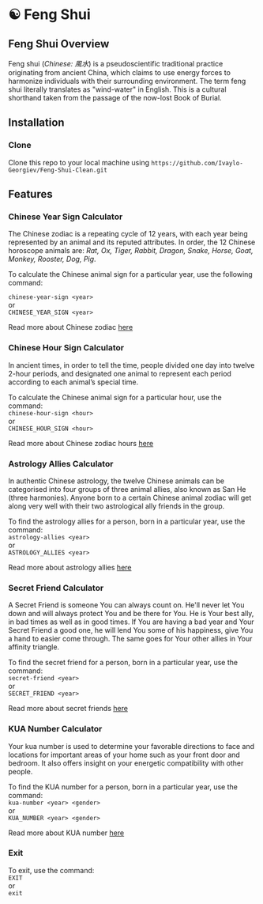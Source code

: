 # ☯️ Feng Shui

## Feng Shui Overview
Feng shui (_Chinese: 風水_) is a pseudoscientific traditional practice originating from ancient China, which claims to use energy forces to harmonize individuals with their surrounding environment. The term feng shui literally translates as "wind-water" in English. This is a cultural shorthand taken from the passage of the now-lost Book of Burial.

## Installation
### Clone
Clone this repo to your local machine using `https://github.com/Ivaylo-Georgiev/Feng-Shui-Clean.git`

## Features

### Chinese Year Sign Calculator

The Chinese zodiac is a repeating cycle of 12 years, with each year being represented by an animal and its reputed attributes. In order, the 12 Chinese horoscope animals are: _Rat, Ox, Tiger, Rabbit, Dragon, Snake, Horse, Goat, Monkey, Rooster, Dog, Pig_.  

To calculate the Chinese animal sign for a particular year, use the following command:  

`chinese-year-sign <year>`  
or  
`CHINESE_YEAR_SIGN <year>`  

Read more about Chinese zodiac [here](https://www.chinahighlights.com/travelguide/chinese-zodiac/)

### Chinese Hour Sign Calculator

In ancient times, in order to tell the time, people divided one day into twelve 2-hour periods, and designated one animal to represent each period according to each animal’s special time.

To calculate the Chinese animal sign for a particular hour, use the command:  
`chinese-hour-sign <hour>`  
or  
`CHINESE_HOUR_SIGN <hour>`  

Read more about Chinese zodiac hours [here](https://www.chinahighlights.com/travelguide/chinese-zodiac/hours.htm)

### Astrology Allies Calculator

In authentic Chinese astrology, the twelve Chinese animals can be categorised into four groups of three animal allies, also known as San He (three harmonies). Anyone born to a certain Chinese animal zodiac will get along very well with their two astrological ally friends in the group.

To find the astrology allies for a person, born in a particular year, use the command:  
`astrology-allies <year>`  
or   
`ASTROLOGY_ALLIES <year>`  

Read more about astrology allies [here](https://www.fengshuiweb.co.uk/chineseanimalsecretfriends.htm)

### Secret Friend Calculator

A Secret Friend is someone You can always count on. He'll never let You down and will always protect You and be there for You. He is Your best ally, in bad times as well as in good times. If You are having a bad year and Your Secret Friend a good one, he will lend You some of his happiness, give You a hand to easier come through. The same goes for Your other allies in Your affinity triangle.  

To find the secret friend for a person, born in a particular year, use the command:  
`secret-friend <year>`  
or   
`SECRET_FRIEND <year>`  

Read more about secret friends [here](https://fengshuifor.me/chinese-horoscope/secret-friend-and-clash-animal)

### KUA Number Calculator

Your kua number is used to determine your favorable directions to face and locations for important areas of your home such as your front door and bedroom. It also offers insight on your energetic compatibility with other people.

To find the KUA number for a person, born in a particular year, use the command:  
`kua-number <year> <gender>`  
or   
`KUA_NUMBER <year> <gender>` 

Read more about KUA number [here](https://www.thespruce.com/what-is-a-feng-shui-kua-number-1275185)

### Exit
To exit, use the command:  
`EXIT`  
or  
`exit`  
